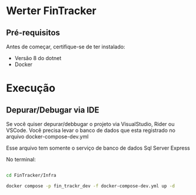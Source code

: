 # Werter FinTracker


## Pré-requisitos

Antes de começar, certifique-se de ter instalado:

- Versão 8 do dotnet
- Docker


# Execução

## Depurar/Debugar via IDE

Se você quiser depurar/debbugar o projeto via VisualStudio, Rider ou VSCode. Você precisa levar o banco de dados que esta registrado no arquivo docker-compose-dev.yml

Esse arquivo tem somente o serviço de banco de dados Sql Server Express

No terminal:
```bash

cd FinTracker/Infra

docker compose -p fin_trackr_dev -f docker-compose-dev.yml up -d

```

